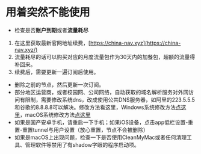 # 用着突然不能使用

- 检查是否**账户到期**或者**流量耗尽**

1. 在这里获取最新官网地址续费，[https://china-nav.xyz](https://china-nav.xyz/)
2. 流量耗尽的话可以购买对应的月度流量包作为30天内的加餐包，超额的流量得补回来。
3. 续费后，需要更新一遍订阅后使用。

- 删除之前的节点，然后更新一次订阅。
- 部分地区运营商，或者校园网、公司网络，自动获取的域名解析服务对外网访问有限制，需要修改系统dns，改成使用公共DNS服务器，如阿里的223.5.5.5和谷歌的8.8.8.8可以解决。修改方法看这里，Windows系统修改方法[点这里](./xiu-gai-dns-windows.md)，macOS系统修改方法[点这里](./xiu-gai-dns-macos.md)
- 如果是国产安卓手机，请重启一下手机；如果iOS设备，点击app低栏设置-重置-重置tunnel与用户设置（放心重置，节点不会被删除）
- 如果是macOS上出现问题，检查一下是否使用CleanMyMac或者任何清理工具、管理软件等禁用了有shadow字眼的程序启动项。